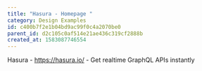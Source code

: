 ```yaml
---
title: "Hasura - Homepage "
category: Design Examples
id: c400b7f2e1b04bd9ac99f0c4a2070be0
parent_id: d2c105c0af514e21ae436c319cf2888b
created_at: 1583087746554
---
```


Hasura - https://hasura.io/ - Get realtime GraphQL APIs instantly
                